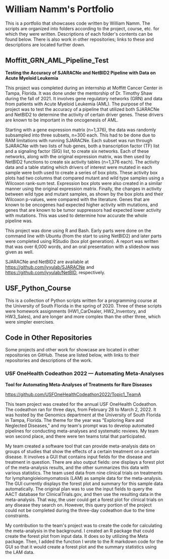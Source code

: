 # William Namm's Portfolio
This is a portfolio that showcases code written by William Namm.  The scripts are organized into folders according to the project, course, etc. for which they were written.  Descriptions of each folder's contents can be found below.  There is also work in other repositories; links to these and descriptions are located further down.
## Moffitt_GRN_AML_Pipeline_Test
**Testing the Accuracy of SJARACNe and NetBID2 Pipeline with Data on Acute Myeloid Leukemia**

This project was completed during an internship at Moffitt Cancer Center in Tampa, Florida.  It was done under the mentorship of Dr. Timothy Shaw during the fall of 2021.  It involves gene regulatory networks (GRN) and data from patients with Acute Myeloid Leukemia (AML).  The purpose of the project was to test the accuracy of a pipeline that utilized both SJARACNe and NetBID2 to determine the activity of certain driver genes.  These drivers are known to be important in the oncogenesis of AML.

Starting with a gene expression matrix (n=1,376), the data was randomly subsampled into three subsets, n=300 each.  This had to be done due to RAM limitations with running SJARACNe.  Each subset was run through SJARACNe with two lists of hub genes, both a transcription factor (TF) list and a signaling factor (SIG) list, to create six networks.  Each of these networks, along with the original expression matrix, was then used by NetBID2 functions to create six activity tables (n=1,376 each).  The activity data and a table stating which drivers of interest were mutated in each sample were both used to create a series of box plots.  These activity box plots had two columns that compared mutant and wild type samples using a Wilcoxon rank-sum test.  Expression box plots were also created in a similar manner using the original expression matrix.  Finally, the changes in activity between wild type and mutant samples, as shown by the box plots and their Wilcoxon p-values, were compared with the literature.  Genes that are known to be oncogenes had expected higher activity with mutations, and genes that are known to be tumor suppressors had expected lower activity with mutations. This was used to determine how accurate the whole pipeline was.

This project was done using R and Bash.  Early parts were done on the command line with Ubuntu (from the start to using NetBID2) and later parts were completed using RStudio (box plot generation).  A report was written that was over 6,000 words, and an oral presentation with a slideshow was given as well.

SJARACNe and NetBID2 are available at https://github.com/jyyulab/SJARACNe and https://github.com/jyyulab/NetBID, respectively.
## USF_Python_Course
This is a collection of Python scripts written for a programming course at the University of South Florida in the spring of 2020.  Three of these scripts were homework assignments (HW1_CarDealer, HW2_Inventory, and HW3_Sales), and are longer and more complex than the other three, which were simpler exercises.
## Code in Other Repositories
Some projects and other work for showcase are located in other repositories on GitHub.  These are listed below, with links to their repositories and descriptions of the work.
### USF OneHealth Codeathon 2022 &mdash; Automating Meta-Analyses
**Tool for Automating Meta-Analyses of Treatments for Rare Diseases**

https://github.com/USFOneHealthCodeathon2022/Topic1_TeamA

This team project was created for the annual USF OneHealth Codeathon.  The codeathon ran for three days, from February 28 to March 2, 2022.  It was hosted by the Genomics department at the University of South Florida in Tampa, Florida.  The theme for the year was "Exploring Rare and Neglected Diseases," and my team's prompt was to develop automated pipelines for conducting meta-analyses and systematic reviews.  My team won second place, and there were ten teams total that participated.

My team created a software tool that can provide meta-analysis data on groups of studies that show the effects of a certain treatment on a certain disease.  It involves a GUI that contains input fields for the disease and treatment in question.  There are also output fields: one displays a forest plot of the meta-analysis results, and the other summarizes this data with various statistics.  The team used data from nine clinical trials on treatments for lymphangioleiomyomatosis (LAM) as sample data for the meta-analysis.  The GUI currently displays the forest plot and summary for this sample data automatically.  The original plan was to use the input fields to query the AACT database for ClinicalTrials.gov, and then use the resulting data in the meta-analysis.  That way, the user could get a forest plot for clinical trials on any disease they search on.  However, this query portion of the project could not be completed during the three-day codeathon due to the time constraints.

My contribution to the team's project was to create the code for calculating the meta-analysis in the background.  I created an R package that could create the forest plot from input data.  It does so by utilizing the Meta package.  Then, I added the function I wrote to the R markdown code for the GUI so that it would create a forest plot and the summary statistics using the LAM data.